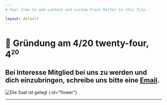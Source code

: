 ```yaml
---
# Feel free to add content and custom Front Matter to this file.

layout: default
---
```


# 🌱 Gründung am 4/20 twenty-four, 4<sup><small>20</small></sup>

## Bei Interesse Mitglied bei uns zu werden und dich einzubringen, schreibe uns bitte eine [Email](vorstand@csc-weedstock.de).

![Die Saat ist gelegt](/images/flower.gif)
{:id="flower"}

----

